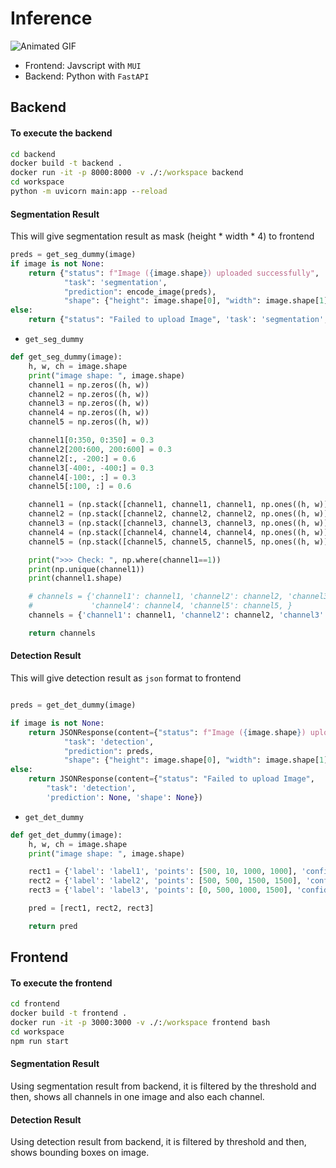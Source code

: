 # Inference 

![Animated GIF](assets/inference.gif)

- Frontend: Javscript with `MUI`
- Backend: Python with `FastAPI`

## Backend

#### To execute the backend 
```cmd
cd backend
docker build -t backend .
docker run -it -p 8000:8000 -v ./:/workspace backend
cd workspace
python -m uvicorn main:app --reload
```

#### Segmentation Result

This will give segmentation result as mask (height * width * 4) to frontend

```python
preds = get_seg_dummy(image)
if image is not None:
    return {"status": f"Image ({image.shape}) uploaded successfully",
            "task": 'segmentation',
            "prediction": encode_image(preds),
            "shape": {"height": image.shape[0], "width": image.shape[1], "channel": image.shape[2]}}
else:
    return {"status": "Failed to upload Image", 'task': 'segmentation', 'prediction': None, 'shape': None}
```

- `get_seg_dummy`

```python
def get_seg_dummy(image):
    h, w, ch = image.shape
    print("image shape: ", image.shape)
    channel1 = np.zeros((h, w))
    channel2 = np.zeros((h, w))
    channel3 = np.zeros((h, w))
    channel4 = np.zeros((h, w))
    channel5 = np.zeros((h, w))

    channel1[0:350, 0:350] = 0.3
    channel2[200:600, 200:600] = 0.3
    channel2[:, -200:] = 0.6
    channel3[-400:, -400:] = 0.3
    channel4[-100:, :] = 0.3
    channel5[:100, :] = 0.6

    channel1 = (np.stack([channel1, channel1, channel1, np.ones((h, w))], axis=-1)*255).astype(np.uint8)
    channel2 = (np.stack([channel2, channel2, channel2, np.ones((h, w))], axis=-1)*255).astype(np.uint8)
    channel3 = (np.stack([channel3, channel3, channel3, np.ones((h, w))], axis=-1)*255).astype(np.uint8)
    channel4 = (np.stack([channel4, channel4, channel4, np.ones((h, w))], axis=-1)*255).astype(np.uint8)
    channel5 = (np.stack([channel5, channel5, channel5, np.ones((h, w))], axis=-1)*255).astype(np.uint8)

    print(">>> Check: ", np.where(channel1==1))
    print(np.unique(channel1))
    print(channel1.shape)

    # channels = {'channel1': channel1, 'channel2': channel2, 'channel3': channel3, 
    #             'channel4': channel4, 'channel5': channel5, }
    channels = {'channel1': channel1, 'channel2': channel2, 'channel3': channel3}

    return channels
```

#### Detection Result

This will give detection result as `json` format to frontend

```python

preds = get_det_dummy(image)

if image is not None:
    return JSONResponse(content={"status": f"Image ({image.shape}) uploaded successfully",
            "task": 'detection',
            "prediction": preds,
            "shape": {"height": image.shape[0], "width": image.shape[1], "channel": image.shape[2]}})
else:
    return JSONResponse(content={"status": "Failed to upload Image", 
        "task": 'detection',
        'prediction': None, 'shape': None})

```

- `get_det_dummy`
```python
def get_det_dummy(image):
    h, w, ch = image.shape
    print("image shape: ", image.shape)

    rect1 = {'label': 'label1', 'points': [500, 10, 1000, 1000], 'confidence': 0.5}
    rect2 = {'label': 'label2', 'points': [500, 500, 1500, 1500], 'confidence': 0.8}
    rect3 = {'label': 'label3', 'points': [0, 500, 1000, 1500], 'confidence': 0.3}

    pred = [rect1, rect2, rect3]

    return pred
```

## Frontend

#### To execute the frontend
```cmd
cd frontend
docker build -t frontend .
docker run -it -p 3000:3000 -v ./:/workspace frontend bash
cd workspace 
npm run start
```

#### Segmentation Result

Using segmentation result from backend, it is filtered by the threshold and then, shows all channels in one image and also each channel.

#### Detection Result

Using detection result from backend, it is filtered by threshold and then, shows bounding boxes on image.